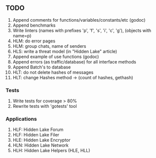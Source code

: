 ## TODO 

1. Append comments for functions/variables/constants/etc (godoc)
2. Append benchmarks
3. Write linters (names with prefixes 'p', 'f', 's', 'i', 'c', 'g'), (objects with name=p)
4. HLM: do error pages
5. HLM: group chats, name of senders
6. HLS: write a threat model (in "Hidden Lake" article)
7. Append example of use functions (godoc)
8. Append errors (as traffic/database) for all interface methods
9. Append Batch's to database
10. HLT: do not delete hashes of messages
11. HLT: change Hashes method -> (count of hashes, gethash)

### Tests

1. Write tests for coverage > 80%
2. Rewrite tests with 'gotests' tool

### Applications

1. HLF: Hidden Lake Forum
2. HLF: Hidden Lake Filer
3. HLE: Hidden Lake Encryptor
4. HLN: Hidden Lake Network
5. HLH: Hidden Lake Helpers (HLE, HLL)
